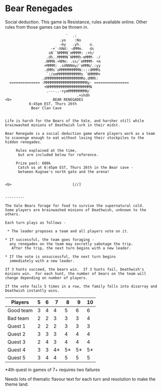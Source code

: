 # Bear Renegades

Social deduction.  This game is Resistance, rules available online.
Other rules from those games can be thrown in.

```
                            `  .:     
                         .yo    :No 
                         -my   .yh.    o. 
                     -+`-hNd: -dMMm.   ds 
                    sN``NMMMN`mMMMM: :+h/ 
                   .dh..MMMMN`NMMMh-mMMM- -/ 
                  .NMMN.+NMm: .ss/`mMMMM- +m 
                  +MMMM: .sdNNNmy/`mMMN/.:yy 
                  .dMMs`oMMMMMMMMMN::::dMMMs 
                   `:/omMMMMMMMMMMMs `NMMMM+ 
                 .dMMMMMMMMMMMMMMMMMo.dMMh: 
  ============== :MMMMMMMMMMMMMMMMMMMNy- ================ 
                  +NMMMMMMMMMMMMMMMMMMMN 
                   .---..-+ymMMMMMMMMN/ 
                                 .+shdh 
<b>                   BEAR RENEGADES  
           6:45pm EST, Thurs 26th
            Bear Clan Cave 
 

Life is harsh for the Bears of the Vale, and harsher still while brainwashed minions of Deathwish lurk in their midst.    

Bear Renegade is a social deduction game where players work as a team to scavenge enough to eat without losing their stockpiles to the hidden renegades.  

     Rules explained at the time, 
      but are included below for reference. 
 
     Prize pool: 600k 
      Catch us at 6:45pm EST, Thurs 26th in the Bear cave - 
      between Kugnae's north gate and the arena!  


<b>                            [//] 

 
--------- 

The Vale Bears forage for food to survive the supernatural cold. 
Some players are brainwashed minions of Deathwish, unknown to the others. 

Each turn plays as follows - 

 * The leader proposes a team and all players vote on it.  

* If successful, the team goes foraging -  
  any renegades on the team may secretly sabotage the trip. 
   After the trip, the next turn begins with a new leader. 
 
* If the vote is unsuccessful, the next turn begins  
  immediately with a new leader.

If 3 hunts succeed, the bears win.  If 3 hunts fail, Deathwish's  minions win.  For each hunt, the number of bears on the team will change depending on number of players. 

If the vote fails 5 times in a row, the family falls into disarray and Deathwish instantly wins.

```

| Players | 5   | 6   | 7   | 8   | 9   | 10  |
|---------|-----|-----|-----|-----|-----|-----|
| Good team    | 3   | 4   | 4   | 5   | 6   | 6   |
| Bad team     | 2   | 2   | 3   | 3   | 3   | 4   |
| Quest 1 | 2   | 2   | 2   | 3   | 3   | 3   |
| Quest 2 | 3   | 3   | 3   | 4   | 4   | 4   |
| Quest 3 | 2   | 4   | 3   | 4   | 4   | 4   |
| Quest 4 | 3   | 3   | 4*  | 5*  | 5*  | 5*  |
| Quest 5 | 3   | 4   | 4   | 5   | 5   | 5   |

\*4th quest in games of 7+ requires two failures

Needs lots of thematic flavour text for each turn and resolution to make the theme land.
